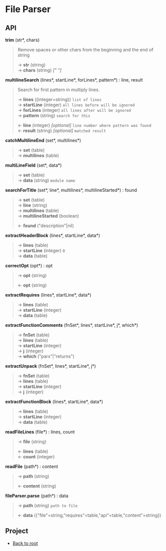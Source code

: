 # File Parser


## API

**trim** (str\*, chars)

> Remove spaces or other chars from the beginning and the end of string
>
> &rarr; **str** (string)<br/>
> &rarr; **chars** (string) *[" "]*<br/>

**multilineSearch** (lines\*, startLine\*, forLines\*, pattern\*) : line, result

> Search for first pattern in multiply lines.
>
> &rarr; **lines** ({integer=string}) `list of lines`<br/>
> &rarr; **startLine** (integer) `all lines before will be ignored`<br/>
> &rarr; **forLines** (integer) `all lines after will be ignored`<br/>
> &rarr; **pattern** (string) `search for this`<br/>
>
> &larr; **line** (integer) *[optional]* `line number where pattern was found`<br/>
> &larr; **result** (string) *[optional]* `matched result`<br/>

**catchMultilineEnd** (set\*, multilines\*)
> &rarr; **set** (table)<br/>
> &rarr; **multilines** (table)<br/>

**multiLineField** (set\*, data\*)
> &rarr; **set** (table)<br/>
> &rarr; **data** (string) `module name`<br/>

**searchForTitle** (set\*, line\*, multilines\*, multilineStarted\*) : found
> &rarr; **set** (table)<br/>
> &rarr; **line** (string)<br/>
> &rarr; **multilines** (table)<br/>
> &rarr; **multilineStarted** (boolean)<br/>
>
> &larr; **found** ("description"|nil)<br/>

**extractHeaderBlock** (lines\*, startLine\*, data\*)
> &rarr; **lines** (table)<br/>
> &rarr; **startLine** (integer) `0`<br/>
> &rarr; **data** (table)<br/>

**correctOpt** (opt\*) : opt
> &rarr; **opt** (string)<br/>
>
> &larr; **opt** (string)<br/>

**extractRequires** (lines\*, startLine\*, data\*)
> &rarr; **lines** (table)<br/>
> &rarr; **startLine** (integer)<br/>
> &rarr; **data** (table)<br/>

**extractFunctionComments** (fnSet\*, lines\*, startLine\*, j\*, which\*)
> &rarr; **fnSet** (table)<br/>
> &rarr; **lines** (table)<br/>
> &rarr; **startLine** (integer)<br/>
> &rarr; **j** (integer)<br/>
> &rarr; **which** ("pars"|"returns")<br/>

**extractUnpack** (fnSet\*, lines\*, startLine\*, j\*)
> &rarr; **fnSet** (table)<br/>
> &rarr; **lines** (table)<br/>
> &rarr; **startLine** (integer)<br/>
> &rarr; **j** (integer)<br/>

**extractFunctionBlock** (lines\*, startLine\*, data\*)
> &rarr; **lines** (table)<br/>
> &rarr; **startLine** (integer)<br/>
> &rarr; **data** (table)<br/>

**readFileLines** (file\*) : lines, count
> &rarr; **file** (string)<br/>
>
> &larr; **lines** (table)<br/>
> &larr; **count** (integer)<br/>

**readFile** (path\*) : content
> &rarr; **path** (string)<br/>
>
> &larr; **content** (string)<br/>

**fileParser.parse** (path\*) : data
> &rarr; **path** (string) `path to file`<br/>
>
> &larr; **data** ({"file"=string,"requires"=table,"api"=table,"content"=string})<br/>

## Project

+ [Back to root](README.md)
